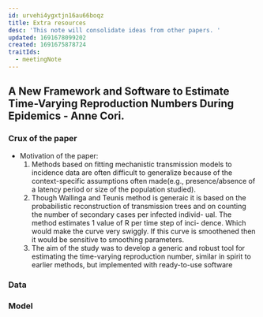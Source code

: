 ```yaml
---
id: urvehi4ygxtjn16au66boqz
title: Extra resources
desc: 'This note will consolidate ideas from other papers. '
updated: 1691678099202
created: 1691675878724
traitIds:
  - meetingNote
---
```


## A New Framework and Software to Estimate Time-Varying Reproduction Numbers During Epidemics - Anne Cori.

### Crux of the paper

+ Motivation of the paper:
  1. Methods based on fitting mechanistic transmission models to incidence data are often difficult to generalize because of the context-specific assumptions often made(e.g., presence/absence of a latency period or size of the population studied).
  2. Though Wallinga and Teunis method is generaic it is based on the probabilistic reconstruction of transmission trees and on counting the number of secondary cases per infected individ- ual. The method estimates 1 value of R per time step of inci- dence. Which would make the curve very swiggly. If this curve is smoothened then it would be sensitive to smoothing parameters.
  3. The aim of the study was to develop a generic and robust tool for estimating the time-varying reproduction number, similar in spirit to earlier methods, but implemented with ready-to-use software
   
### Data
### Model